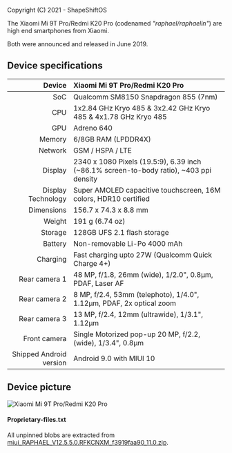 Copyright (C) 2021 - ShapeShiftOS

The Xiaomi Mi 9T Pro/Redmi K20 Pro (codenamed _"raphael/raphaelin"_) are high end smartphones from Xiaomi.

Both were announced and released in June 2019.

## Device specifications

| Device        | Xiaomi Mi 9T Pro/Redmi K20 Pro                  |
| -----------:  | :---------------------------------------------- |
| SoC           | Qualcomm SM8150 Snapdragon 855 (7nm)            |
| CPU           | 1x2.84 GHz Kryo 485 & 3x2.42 GHz Kryo 485 & 4x1.78 GHz Kryo 485 |
| GPU           | Adreno 640                                      |
| Memory        | 6/8GB RAM (LPDDR4X)                             |
| Network       | GSM / HSPA / LTE                                |
| Display       | 2340 x 1080 Pixels (19.5:9), 6.39  inch (~86.1% screen-to-body ratio), ~403 ppi density |
| Display Technology | Super AMOLED capacitive touchscreen, 16M colors, HDR10 certified |
| Dimensions    | 156.7 x 74.3 x 8.8 mm                           |
| Weight        | 191 g (6.74 oz)                                 |
| Storage       | 128GB UFS 2.1 flash storage                     |
| Battery       | Non-removable Li-Po 4000 mAh                    |
| Charging      | Fast charging upto 27W (Qualcomm Quick Charge 4+) |
| Rear camera 1 | 48 MP, f/1.8, 26mm (wide), 1/2.0", 0.8µm, PDAF, Laser AF |
| Rear camera 2 | 8 MP, f/2.4, 53mm (telephoto), 1/4.0", 1.12µm, PDAF, 2x optical zoom |
| Rear camera 3 | 13 MP, f/2.4, 12mm (ultrawide), 1/3.1", 1.12µm  |
| Front camera  | Single Motorized pop-up 20 MP, f/2.2, (wide), 1/3.4", 0.8µm |
| Shipped Android version | Android 9.0 with MIUI 10              |

## Device picture

![Xiaomi Mi 9T Pro/Redmi K20 Pro](https://xiaomi-mi.com/uploads/CatalogueImage/k20-pro%20(2)_17557_1559503979.jpg "Xiaomi Mi 9T Pro/Redmi K20 Pro in Carbon Black")

#### Proprietary-files.txt
All unpinned blobs are extracted from [miui_RAPHAEL_V12.5.5.0.RFKCNXM_f3919faa90_11.0.zip](https://bigota.d.miui.com/V12.5.5.0.RFKCNXM/miui_RAPHAEL_V12.5.5.0.RFKCNXM_f3919faa90_11.0.zip).
